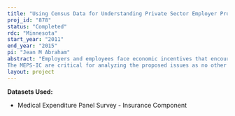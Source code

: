 ```yaml
---
title: "Using Census Data for Understanding Private Sector Employer Provision of Health Insurance "
proj_id: "878"
status: "Completed"
rdc: "Minnesota"
start_year: "2011"
end_year: "2015"
pi: "Jean M Abraham"
abstract: "Employers and employees face economic incentives that encourage health insurance provision through the workplace. This project will use the Medical Expenditure Panel Survey-Insurance Component (MEPS-IC) augmented with other federal and non-federal data sources to analyze employer behavior regarding the provision of health insurance. Specifically, we will estimate the net advantage or disadvantage to private sector employers of keeping or dropping health insurance under any changing economic incentives created by reforms to health care. The “net advantage” of dropping health insurance reflects an establishment's assessment of the potential value of exchange-based premium assistance credits (subsidies) that its workers could get if the employer dropped coverage; the value of the tax subsidy associated with offering health insurance; and the cost of the employer-shared responsibility requirement that an employer would incur if it dropped coverage. In addition, we will quantify the relationship between an employer's propensity to offer insurance and the tax price of insurance among workers in the establishment, characteristics of the establishment and its workforce, labor market conditions, and competition in the market for health insurance by modeling an employer's decision to offer health insurance. Finally, we will predict how economic incentives facing employers will alter their incentives to provide health insurance. 
The MEPS-IC are critical for analyzing the proposed issues as no other nationally representative data set exists that contains detailed information on health benefit offerings, premiums, and workforce composition of U.S. establishments. The resulting analyses will inform the Census Bureau about the relation between health insurance provision by employers and the economic incentives that businesses face, which are driven in large part by the characteristics of their workers and their families. We will develop methods to enhance the information contained in the MEPS-IC with respect to measuring an establishment's workforce composition, including estimating the wage distribution of full-time workers within establishments who are most likely to be eligible for health insurance. We will also develop methods to facilitate a comparison of the distribution of wage income reported for workers relative to the distribution of household income by workers in establishments. These analyses can facilitate a more complete assessment of employers' changing incentives to offer health insurance and they can test the sensitivity of how particular assumptions about employer behavior affect the offering decision. The proposed research also will benefit the Census Bureau by providing population estimates of establishment offers of health insurance under existing economic incentives and offers a flexible model for understanding how employer behavior may change in light of new economic incentives (e.g., differences by state or under the Patient Protection and Affordable Care Act of 2010)."
layout: project
---
```


**Datasets Used:**

  - Medical Expenditure Panel Survey - Insurance Component 

